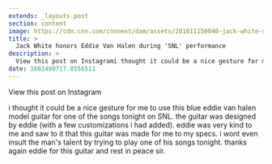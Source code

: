 ```yaml
--- 
extends: _layouts.post 
section: content 
image: https://cdn.cnn.com/cnnnext/dam/assets/201011150040-jack-white-snl-1010-super-tease.jpg 
title: > 
  Jack White honors Eddie Van Halen during 'SNL' performance 
description: > 
  View this post on Instagrami thought it could be a nice gesture for me to use this blue eddie van halen model guitar for one of the songs tonight on SNL.the guitar was designed by eddie (with a few customizations i had added).eddie was very kind to me and saw to it that this guitar was made for me to my specs.i wont even insult the man's talent by trying to play one of his songs tonight.thanks again eddie for this guitar and rest in peace sir. 
date: 1602480717.8556511 
--- 
```

View this post on Instagram

i thought it could be a nice gesture for me to use this blue eddie van halen model guitar for one of the songs tonight on SNL. the guitar was designed by eddie (with a few customizations i had added). eddie was very kind to me and saw to it that this guitar was made for me to my specs. i wont even insult the man's talent by trying to play one of his songs tonight. thanks again eddie for this guitar and rest in peace sir.